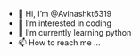 - 👋 Hi, I’m @Avinashkt6319
- 👀 I’m interested in coding 
- 🌱 I’m currently learning python
- 📫 How to reach me ...

<!---
Avinashkt6319/Avinashkt6319 is a ✨ special ✨ repository because its `README.md` (this file) appears on your GitHub profile.
You can click the Preview link to take a look at your changes.
--->
